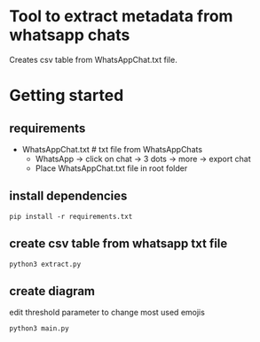 # Tool to extract metadata from whatsapp chats
Creates csv table from WhatsAppChat.txt file.

# Getting started

## requirements
 - WhatsAppChat.txt # txt file from WhatsAppChats
	- WhatsApp -> click on chat -> 3 dots -> more -> export chat
	- Place WhatsAppChat.txt file in root folder

## install dependencies
```
pip install -r requirements.txt
```

## create csv table from whatsapp txt file
```
python3 extract.py
```

## create diagram
edit threshold parameter to change most used emojis
```
python3 main.py
```